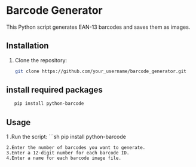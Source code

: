 ﻿# Barcode Generator

This Python script generates EAN-13 barcodes and saves them as images.

## Installation

1. Clone the repository:
   ```sh
   git clone https://github.com/your_username/barcode_generator.git
   ```

## install required packages
 ```sh
    pip install python-barcode
```
## Usage
1 .Run the script:
    ```sh
          pip install python-barcode
   ```
2.Enter the number of barcodes you want to generate.
3.Enter a 12-digit number for each barcode ID.
4.Enter a name for each barcode image file.



